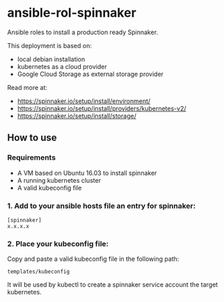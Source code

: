 # ansible-rol-spinnaker

Ansible roles to install a production ready Spinnaker.

This deployment is based on:
- local debian installation
- kubernetes as a cloud provider
- Google Cloud Storage as external storage provider

Read more at:

- https://spinnaker.io/setup/install/environment/
- https://spinnaker.io/setup/install/providers/kubernetes-v2/ 
- https://spinnaker.io/setup/install/storage/


## How to use 

### Requirements

- A VM based on Ubuntu 16.03 to install spinnaker
- A running kubernetes cluster
- A valid kubeconfig file

### 1. Add to your ansible hosts file an entry for spinnaker:

```
[spinnaker]
x.x.x.x
```

### 2. Place your kubeconfig file:

Copy and paste a valid kubeconfig file in the following path:

```
templates/kubeconfig
```

It will be used by kubectl to create a spinnaker service account the target kubernetes.

